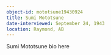 ```yaml
---
object-id: mototsune19430924
title: Sumi Mototsune
date-interviewed: September 24, 1943
location: Raymond, AB
---
```


Sumi Mototsune bio here